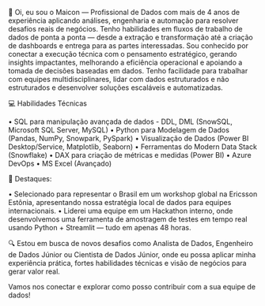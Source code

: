 👋 Oi, eu sou o Maicon — Profissional de Dados com mais de 4 anos de experiência aplicando análises, engenharia e automação para resolver desafios reais de negócios. Tenho habilidades em fluxos de trabalho de dados de ponta a ponta — desde a extração e transformação até a criação de dashboards e entrega para as partes interessadas. Sou conhecido por conectar a execução técnica com o pensamento estratégico, gerando insights impactantes, melhorando a eficiência operacional e apoiando a tomada de decisões baseadas em dados. Tenho facilidade para trabalhar com equipes multidisciplinares, lidar com dados estruturados e não estruturados e desenvolver soluções escaláveis e automatizadas.

💻 Habilidades Técnicas

• SQL para manipulação avançada de dados - DDL, DML (SnowSQL, Microsoft SQL Server, MySQL)
• Python para Modelagem de Dados (Pandas, NumPy, Snowpark, PySpark)
• Visualização de Dados (Power BI Desktop/Service, Matplotlib, Seaborn)
• Ferramentas do Modern Data Stack (Snowflake)
• DAX para criação de métricas e medidas (Power BI)
• Azure DevOps
• MS Excel (Avançado)

🚀 Destaques:

• Selecionado para representar o Brasil em um workshop global na Ericsson Estônia, apresentando nossa estratégia local de dados para equipes internacionais.
• Liderei uma equipe em um Hackathon interno, onde desenvolvemos uma ferramenta de amostragem de testes em tempo real usando Python + Streamlit — tudo em apenas 48 horas.

🔍 Estou em busca de novos desafios como Analista de Dados, Engenheiro de Dados Júnior ou Cientista de Dados Júnior, onde eu possa aplicar minha experiência prática, fortes habilidades técnicas e visão de negócios para gerar valor real.

Vamos nos conectar e explorar como posso contribuir com a sua equipe de dados!
